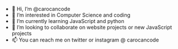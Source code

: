 - 👋 Hi, I’m @carocancode
- 👀 I’m interested in Computer Science and coding 
- 🌱 I’m currently learning JavaScript and python
- 💞️ I’m looking to collaborate on website projects or new JavaScript projects
- 📫 You can reach me on twitter or instagram @ carocancode

<!---
carocancode/carocancode is a ✨ special ✨ repository because its `README.md` (this file) appears on your GitHub profile.
You can click the Preview link to take a look at your changes.
--->
